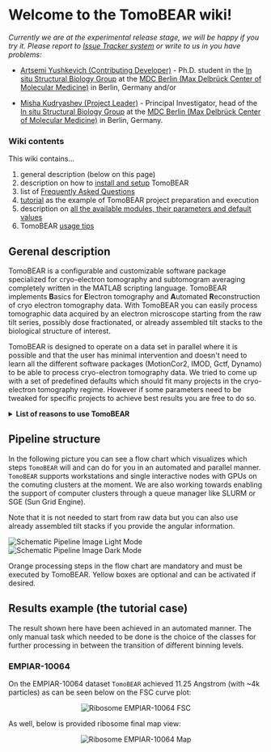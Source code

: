 # Welcome to the TomoBEAR wiki!

*Currently we are at the experimental release stage, we will be happy if you try it. Please report to [Issue Tracker system](https://github.com/KudryashevLab/TomoBEAR/issues) or write to us in you have problems:*

- [Artsemi Yushkevich (Contributing Developer)](mailto:Artsemi.Yushkevich@mdc-berlin.de?subject=[GitHub]%20TomoBEAR) - Ph.D. student in the [In situ Structural Biology Group](https://www.mdc-berlin.de/kudryashev) at the [MDC Berlin (Max Delbrück Center of Molecular Medicine)](https://www.mdc-berlin.de) in Berlin, Germany and/or

- [Misha Kudryashev (Project Leader)](mailto:misha.kudryashev@gmail.com?subject=[GitHub]%20TomoBEAR) - Principal Investigator, head of the [In situ Structural Biology Group](https://www.mdc-berlin.de/kudryashev) at the [MDC Berlin (Max Delbrück Center of Molecular Medicine)](https://www.mdc-berlin.de) in Berlin, Germany.

### Wiki contents

This wiki contains...
1. general description (below on this page)
2. description on how to [install and setup](https://github.com/KudryashevLab/TomoBEAR/wiki/Installation-and-Setup) TomoBEAR
3. list of [Frequently Asked Questions](https://github.com/KudryashevLab/TomoBEAR/wiki/Frequently-Asked-Questions)
4. [tutorial](https://github.com/KudryashevLab/TomoBEAR/wiki/Tutorials) as the example of TomoBEAR project preparation and execution 
5. description on [all the available modules, their parameters and default values](https://github.com/KudryashevLab/TomoBEAR/wiki/Modules)
6. TomoBEAR [usage tips](https://github.com/KudryashevLab/TomoBEAR/wiki/Usage)


## Gerenal description

TomoBEAR is a configurable and customizable software package specialized for cryo-electron tomography and subtomogram averaging completely written in the MATLAB scripting language. TomoBEAR implements **B**asics for **E**lectron tomography and **A**utomated **R**econstruction of cryo electron tomography data. With TomoBEAR you can easily process tomographic data acquired by an electron microscope starting from the raw tilt series, possibly dose fractionated, or already assembled tilt stacks to the biological structure of interest.

TomoBEAR is designed to operate on a data set in parallel where it is possible and that the user has minimal intervention and doesn't need to learn all the different software packages (MotionCor2, IMOD, Gctf, Dynamo) to be able to process cryo-electron tomography data. We tried to come up with a set of predefined defaults which should fit many projects in the cryo-electron tomography regime. However if some parameters need to be tweaked for specific projects to achieve best results you are free to do so.

<details><summary><b>List of reasons to use TomoBEAR</b></summary>
<p>

* TomoBEAR is based on best practices in processing tomographic data
* Uses default presets which work on a variety of tested datasets
* Standalone and MATLAB versions are available
* Parallel execution is possible
* Computing resources are configurable
* Supports SLURM cluster scheduler
* Standardized folder structure
* Can deal with
  * misnumbered tilt images due to SerialEM crashes, based on timestamps
  * different naming conventions
  * EERs, MRCs and TIFs from K2 and K3
  * duplicated projections due to tracking issues (first, last, keep)
* Restarting / resuming is possible (e.g. in case of errors, wrong configuration)
  * Checkpoints are created after every processing step of a tilt series or tomogram
* TomoBEAR is based on JSON configuration files which can be easily shared between others so that they can validate or improve your results
* TomoBEAR was developed and tested on standard datasets to achieve same or better results as with manual processing
* You are able to look at the intermediates optimize parameters and rerun the steps to achieve optimal results
* You are never locked to the tomoBEAR processing pipeline and can easily breakout at various steps to other software tools you prefer
* Uses links where possible
* Clean up functionality to save storage
* Tomograms to be processed can be limited to a subset
* Uses Dynamo tilt-series alignment but injects the fiducial positions to IMOD for projection estimation
* Alignment parameters for tilt series can be (optionally) manually refined
* Routines for particle identification: template matching or geometry-assisted particle picking (with Dynamo)
* Improved Dynamo template matching functionality
  * 10x - 14x speedup leveraging the GPU compared to 28 CPUs achieving 18x speedup
* Sub-stacking analysis (by SUSAN) is integrated (work in progress)
* TemplateMatchingPostprocessing
  * Extraction of particles and conversion to dboxes to speed up file system access speed
* DynamoAlignmentProject
  * Classification by multi-reference alignment (MRA)
    * Generation of initial templates with with true structures and "noise traps"
  * Extraction of particles with SUSAN and conversion to dboxes now possible
  * Forcing of using SUSAN is also possible
    * BinStacks module with appropriate binning levels should be run upfront
  * Modification of particles box size is possible, as input can be used a factor, the absolute box size can be used as input
* Introduced presorting for single numbered tilt series data (as in Wenbo’s case of published Ryanodine receptor data)
* Automated exclusion of bad tilts in reconstructions based on refined fiducial file from BatchRunTomo module

</p>
</details>

## Pipeline structure
In the following picture you can see a flow chart which visualizes which steps `TomoBEAR` will and can do for you in an automated and parallel manner. `TomoBEAR` supports workstations and single interactive nodes with GPUs on the comuting clusters at the moment. We are also working towards enabling the support of computer clusters through a queue manager like SLURM or SGE (Sun Grid Engine).

Note that it is not needed to start from raw data but you can also use already assembled tilt stacks if you provide the angular information.

![Schematic Pipeline Image Light Mode](https://raw.githubusercontent.com/KudryashevLab/TomoBEAR/main/images/pipeline_light_mode.svg#gh-light-mode-only)
![Schematic Pipeline Image Dark Mode](https://raw.githubusercontent.com/KudryashevLab/TomoBEAR/main/images/pipeline_dark_mode.svg#gh-dark-mode-only)

Orange processing steps in the flow chart are mandatory and must be executed by TomoBEAR. Yellow boxes are optional and can be activated if desired.

## Results example (the tutorial case)

The result shown here have been achieved in an automated manner. The only manual task which needed to be done is the choice of the classes for further processing in between the transition of different binning levels.

### EMPIAR-10064

On the EMPIAR-10064 dataset `TomoBEAR` achieved 11.25 Angstrom (with ~4k particles) as can be seen below on the FSC curve plot:
<p align="center">
<img src="https://raw.githubusercontent.com/KudryashevLab/TomoBEAR/main/images/ribosome_empiar_10064_fsc.jpg" alt="Ribosome EMPIAR-10064 FSC"/>
</p>

As well, below is provided ribosome final map view:

<p align="center">
<img src="https://raw.githubusercontent.com/KudryashevLab/TomoBEAR/main/images/ribosome_empiar_10064_map.png" alt="Ribosome EMPIAR-10064 Map"/>
</p>
